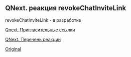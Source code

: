 ## QNext. реакция revokeChatInviteLink

revokeChatInviteLink - в разработке





[Qnext. Пригласительные ссылки](/docs-test/admin/invitelink-about)

[QNext. Перечень реакции](/docs-test/reactions)
  
[Original](https://telegra.ph/QNext-admin-reaction-revokeChatInviteLink-09-25)